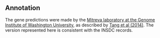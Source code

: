 
Annotation
----------

The gene predictions were made by the [Mitreva laboratory at the Genome Institute of Washington University](http://genome.wustl.edu/people/groups/detail/mitreva-lab/), as described by [Tang et al (2014)](http://europepmc.org/abstract/MED/24441737). The version represented here is consistent with the INSDC records.

